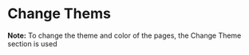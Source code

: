 # Change Thems
**Note:** To change the theme and color of the pages, the  Change Theme  section is used
